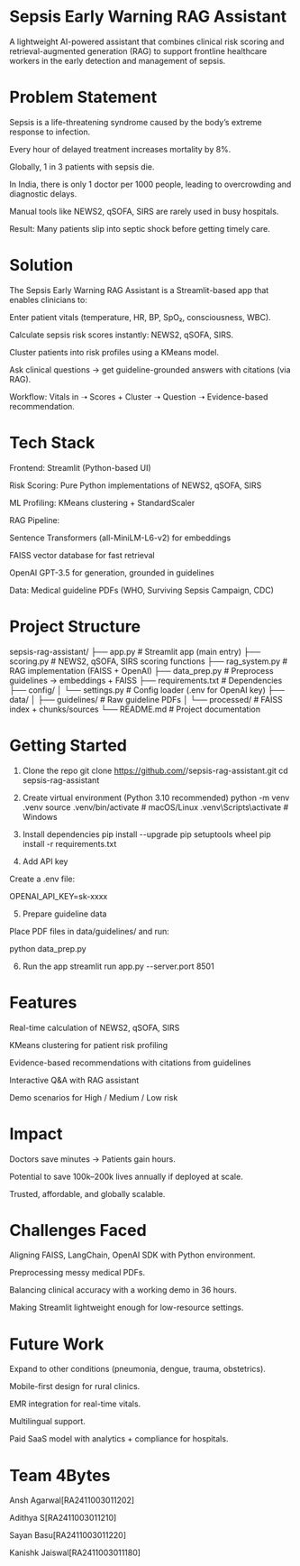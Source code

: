 # Sepsis Early Warning RAG Assistant

A lightweight AI-powered assistant that combines clinical risk scoring and retrieval-augmented generation (RAG) to support frontline healthcare workers in the early detection and management of sepsis.

# Problem Statement

Sepsis is a life-threatening syndrome caused by the body’s extreme response to infection.

Every hour of delayed treatment increases mortality by 8%.

Globally, 1 in 3 patients with sepsis die.

In India, there is only 1 doctor per 1000 people, leading to overcrowding and diagnostic delays.

Manual tools like NEWS2, qSOFA, SIRS are rarely used in busy hospitals.

Result: Many patients slip into septic shock before getting timely care.

# Solution

The Sepsis Early Warning RAG Assistant is a Streamlit-based app that enables clinicians to:

Enter patient vitals (temperature, HR, BP, SpO₂, consciousness, WBC).

Calculate sepsis risk scores instantly: NEWS2, qSOFA, SIRS.

Cluster patients into risk profiles using a KMeans model.

Ask clinical questions → get guideline-grounded answers with citations (via RAG).

Workflow:
Vitals in ➝ Scores + Cluster ➝ Question ➝ Evidence-based recommendation.

# Tech Stack

Frontend: Streamlit (Python-based UI)

Risk Scoring: Pure Python implementations of NEWS2, qSOFA, SIRS

ML Profiling: KMeans clustering + StandardScaler

RAG Pipeline:

Sentence Transformers (all-MiniLM-L6-v2) for embeddings

FAISS vector database for fast retrieval

OpenAI GPT-3.5 for generation, grounded in guidelines

Data: Medical guideline PDFs (WHO, Surviving Sepsis Campaign, CDC)

# Project Structure
sepsis-rag-assistant/
├── app.py                # Streamlit app (main entry)
├── scoring.py            # NEWS2, qSOFA, SIRS scoring functions
├── rag_system.py         # RAG implementation (FAISS + OpenAI)
├── data_prep.py          # Preprocess guidelines → embeddings + FAISS
├── requirements.txt      # Dependencies
├── config/
│   └── settings.py       # Config loader (.env for OpenAI key)
├── data/
│   ├── guidelines/       # Raw guideline PDFs
│   └── processed/        # FAISS index + chunks/sources
└── README.md             # Project documentation

# Getting Started
1. Clone the repo
git clone https://github.com/<your-username>/sepsis-rag-assistant.git
cd sepsis-rag-assistant

2. Create virtual environment (Python 3.10 recommended)
python -m venv .venv
source .venv/bin/activate    # macOS/Linux
.venv\Scripts\activate       # Windows

3. Install dependencies
pip install --upgrade pip setuptools wheel
pip install -r requirements.txt

4. Add API key

Create a .env file:

OPENAI_API_KEY=sk-xxxx

5. Prepare guideline data

Place PDF files in data/guidelines/ and run:

python data_prep.py

6. Run the app
streamlit run app.py --server.port 8501

# Features

Real-time calculation of NEWS2, qSOFA, SIRS

KMeans clustering for patient risk profiling

Evidence-based recommendations with citations from guidelines

Interactive Q&A with RAG assistant

Demo scenarios for High / Medium / Low risk

# Impact

Doctors save minutes → Patients gain hours.

Potential to save 100k–200k lives annually if deployed at scale.

Trusted, affordable, and globally scalable.

# Challenges Faced

Aligning FAISS, LangChain, OpenAI SDK with Python environment.

Preprocessing messy medical PDFs.

Balancing clinical accuracy with a working demo in 36 hours.

Making Streamlit lightweight enough for low-resource settings.

# Future Work

Expand to other conditions (pneumonia, dengue, trauma, obstetrics).

Mobile-first design for rural clinics.

EMR integration for real-time vitals.

Multilingual support.

Paid SaaS model with analytics + compliance for hospitals.

# Team 4Bytes

Ansh Agarwal[RA2411003011202]

Adithya S[RA2411003011210]

Sayan Basu[RA2411003011220]

Kanishk Jaiswal[RA2411003011180]
